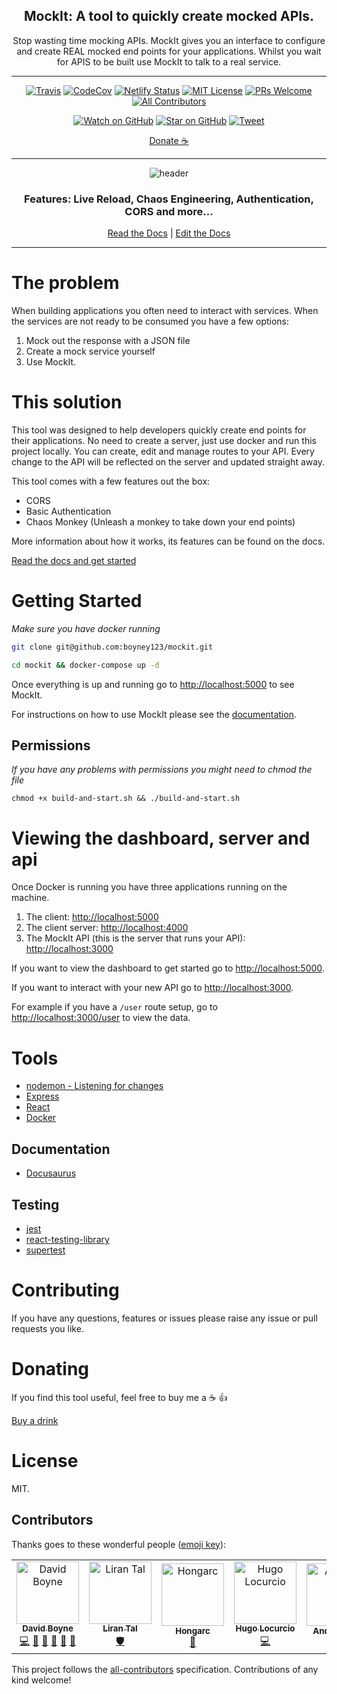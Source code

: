 <div align="center">

<h2>MockIt: A tool to quickly create mocked APIs.</h2>
<p>Stop wasting time mocking APIs. MockIt gives you an interface to configure and create REAL mocked end points for your applications. Whilst you wait for APIS to be built use MockIt to talk to a real service.</>

  <hr />

[![Travis](https://img.shields.io/travis/boyney123/mockit/master.svg)](https://travis-ci.org/boyney123/mockit)
[![CodeCov](https://codecov.io/gh/boyney123/mockit/branch/master/graph/badge.svg?token=AoXW3EFgMP)](https://codecov.io/gh/boyney123/mockit)
[![Netlify Status](https://api.netlify.com/api/v1/badges/6d5acca1-0959-4d92-a739-08f725fdc464/deploy-status)](https://app.netlify.com/sites/mockit/deploys)
[![MIT License][license-badge]][license]
[![PRs Welcome][prs-badge]][prs]
[![All Contributors](https://img.shields.io/badge/all_contributors-7-orange.svg?style=flat-square)](#contributors)

[![Watch on GitHub][github-watch-badge]][github-watch]
[![Star on GitHub][github-star-badge]][github-star]
[![Tweet][twitter-badge]][twitter]

[Donate ☕](https://www.paypal.me/boyney123/5)

<hr />

<img alt="header" src="./images/demo.gif" />

  <h3>Features: Live Reload, Chaos Engineering, Authentication, CORS and more...</h3>

[Read the Docs](https://mockit.netlify.com/) | [Edit the Docs](https://github.com/boyney123/mockit-docs)

</div>

<hr/>

# The problem

When building applications you often need to interact with services. When the services are not ready to be consumed you have a few options:

1. Mock out the response with a JSON file
2. Create a mock service yourself
3. Use MockIt.

# This solution

This tool was designed to help developers quickly create end points for their applications. No need to create a server, just use docker and run this project locally. You can create, edit and manage routes to your API. Every change to the API will be reflected on the server and updated straight away.

This tool comes with a few features out the box:

- CORS
- Basic Authentication
- Chaos Monkey (Unleash a monkey to take down your end points)

More information about how it works, its features can be found on the docs.

[Read the docs and get started](https://mockit.netlify.com/)

# Getting Started

_Make sure you have docker running_

```sh
git clone git@github.com:boyney123/mockit.git
```

```sh
cd mockit && docker-compose up -d
```

Once everything is up and running go to [http://localhost:5000](http://localhost:5000) to see MockIt.

For instructions on how to use MockIt please see the [documentation](https://mockit.netlify.com/docs/getting-started/routes).

## Permissions

_If you have any problems with permissions you might need to chmod the file_

```
chmod +x build-and-start.sh && ./build-and-start.sh
```

# Viewing the dashboard, server and api

Once Docker is running you have three applications running on the machine.

1. The client: [http://localhost:5000](http://localhost:5000)
2. The client server: [http://localhost:4000](http://localhost:4000)
3. The MockIt API (this is the server that runs your API): [http://localhost:3000](http://localhost:3000)

If you want to view the dashboard to get started go to [http://localhost:5000](http://localhost:5000).

If you want to interact with your new API go to [http://localhost:3000](http://localhost:3000).

For example if you have a `/user` route setup, go to [http://localhost:3000/user](http://localhost:3000/user) to view the data.

# Tools

- [nodemon - Listening for changes](https://github.com/remy/nodemon)
- [Express](https://expressjs.com/)
- [React](https://reactjs.org/)
- [Docker](https://www.docker.com/)

## Documentation

- [Docusaurus](https://docusaurus.io/)

## Testing

- [jest](https://jestjs.io/)
- [react-testing-library](https://github.com/kentcdodds/react-testing-library)
- [supertest](https://github.com/visionmedia/supertest)

# Contributing

If you have any questions, features or issues please raise any issue or pull requests you like.

[spectrum-badge]: https://withspectrum.github.io/badge/badge.svg
[spectrum]: https://spectrum.chat/explore-tech
[license-badge]: https://img.shields.io/github/license/boyney123/mockit.svg?color=yellow
[license]: https://github.com/boyney123/react.explore-tech.org/blob/master/LICENSE
[prs-badge]: https://img.shields.io/badge/PRs-welcome-brightgreen.svg?style=flat-square
[prs]: http://makeapullrequest.com
[github-watch-badge]: https://img.shields.io/github/watchers/boyney123/mockit.svg?style=social
[github-watch]: https://github.com/boyney123/mockit/watchers
[twitter]: https://twitter.com/intent/tweet?text=Check%20out%20mockit%20by%20%40boyney123%20https%3A%2F%2Fgithub.com%2Fboyney123%2Fmockit%20%F0%9F%91%8D
[twitter-badge]: https://img.shields.io/twitter/url/https/github.com/boyney123/mockit.svg?style=social
[github-star-badge]: https://img.shields.io/github/stars/boyney123/mockit.svg?style=social
[github-star]: https://github.com/boyney123/mockit/stargazers

# Donating

If you find this tool useful, feel free to buy me a ☕ 👍

[Buy a drink](https://www.paypal.me/boyney123/5)

# License

MIT.

## Contributors

Thanks goes to these wonderful people ([emoji key](https://allcontributors.org/docs/en/emoji-key)):

<!-- ALL-CONTRIBUTORS-LIST:START - Do not remove or modify this section -->
<!-- prettier-ignore -->
<table><tr><td align="center"><a href="https://medium.com/@boyney123"><img src="https://avatars1.githubusercontent.com/u/3268013?v=4" width="100px;" alt="David Boyne"/><br /><sub><b>David Boyne</b></sub></a><br /><a href="https://github.com/boyney123/mockit/commits?author=boyney123" title="Code">💻</a> <a href="https://github.com/boyney123/mockit/commits?author=boyney123" title="Documentation">📖</a> <a href="#design-boyney123" title="Design">🎨</a> <a href="#ideas-boyney123" title="Ideas, Planning, & Feedback">🤔</a> <a href="#review-boyney123" title="Reviewed Pull Requests">👀</a> <a href="#tool-boyney123" title="Tools">🔧</a></td><td align="center"><a href="https://medium.com/@liran.tal"><img src="https://avatars1.githubusercontent.com/u/316371?v=4" width="100px;" alt="Liran Tal"/><br /><sub><b>Liran Tal</b></sub></a><br /><a href="#security-lirantal" title="Security">🛡️</a></td><td align="center"><a href="https://fb.com/RemoveU"><img src="https://avatars1.githubusercontent.com/u/19208123?v=4" width="100px;" alt="Hongarc"/><br /><sub><b>Hongarc</b></sub></a><br /><a href="https://github.com/boyney123/mockit/commits?author=Hongarc" title="Documentation">📖</a></td><td align="center"><a href="https://hugo.pro"><img src="https://avatars3.githubusercontent.com/u/180032?v=4" width="100px;" alt="Hugo Locurcio"/><br /><sub><b>Hugo Locurcio</b></sub></a><br /><a href="https://github.com/boyney123/mockit/commits?author=Calinou" title="Code">💻</a></td><td align="center"><a href="http://www.andrewroberthall.co.uk"><img src="https://avatars1.githubusercontent.com/u/724328?v=4" width="100px;" alt="Andrew Hall"/><br /><sub><b>Andrew Hall</b></sub></a><br /><a href="https://github.com/boyney123/mockit/commits?author=FattusMannus" title="Documentation">📖</a></td><td align="center"><a href="http://grainger.xyz"><img src="https://avatars1.githubusercontent.com/u/1332395?v=4" width="100px;" alt="Peter Grainger"/><br /><sub><b>Peter Grainger</b></sub></a><br /><a href="https://github.com/boyney123/mockit/commits?author=peterjgrainger" title="Documentation">📖</a></td><td align="center"><a href="https://github.com/wohlben"><img src="https://avatars2.githubusercontent.com/u/9362553?v=4" width="100px;" alt="Ben"/><br /><sub><b>Ben</b></sub></a><br /><a href="https://github.com/boyney123/mockit/commits?author=wohlben" title="Code">💻</a></td></tr></table>

<!-- ALL-CONTRIBUTORS-LIST:END -->

This project follows the [all-contributors](https://github.com/all-contributors/all-contributors) specification. Contributions of any kind welcome!
